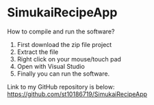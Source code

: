 # SimukaiRecipeApp
How to compile and run the software? 
  1. First download the zip file project
  2. Extract the file
  3. Right click on your mouse/touch pad
  4. Open with Visual Studio
  5. Finally you can run the software.
  
 Link to my GitHub repository is below:
 https://github.com/st10186719/SimukaiRecipeApp
